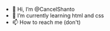 - 👋 Hi, I’m @CancelShanto   
- 🌱 I’m currently learning html and css
- 📫 How to reach me (don't)

<!---
CancelShanto/CancelShanto is a ✨ special ✨ repository because its `README.md` (this file) appears on your GitHub profile.
You can click the Preview link to take a look at your changes.
--->
